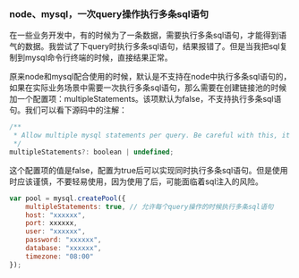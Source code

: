 ### node、mysql，一次query操作执行多条sql语句

在一些业务开发中，有的时候为了一条数据，需要执行多条sql语句，才能得到语气的数据。我尝试了下query时执行多条sql语句，结果报错了。但是当我把sql复制到mysql命令行终端的时候，直接结果正常。

原来node和mysql配合使用的时候，默认是不支持在node中执行多条sql语句的，如果在实际业务场景中需要一次执行多条sql语句，那么需要在创建链接池的时候加一个配置项：multipleStatements。该项默认为false，不支持执行多条sql语句。我们可以看下源码中的注解：

```js
/**
 * Allow multiple mysql statements per query. Be careful with this, it exposes you to SQL injection attacks. (Default: false)
 */
multipleStatements?: boolean | undefined;
```

这个配置项的值是false，配置为true后可以实现同时执行多条sql语句。但是使用时应该谨慎，不要轻易使用，因为使用了后，可能面临着sql注入的风险。

```js
var pool = mysql.createPool({
    multipleStatements: true, // 允许每个query操作的时候执行多条sql语句
    host: "xxxxxx",
    port: xxxxxx,
    user: "xxxxxx",
    password: "xxxxxx",
    database: "xxxxxx",
    timezone: "08:00"
});
```